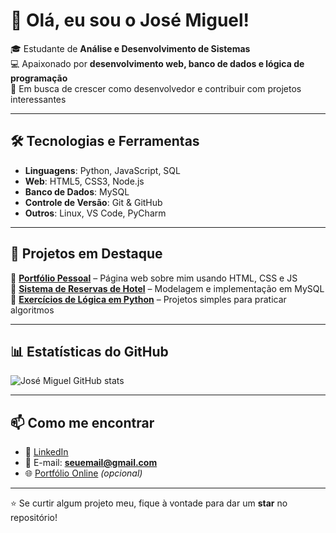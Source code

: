 # 👋 Olá, eu sou o José Miguel!

🎓 Estudante de **Análise e Desenvolvimento de Sistemas**  
💻 Apaixonado por **desenvolvimento web, banco de dados e lógica de programação**  
🚀 Em busca de crescer como desenvolvedor e contribuir com projetos interessantes  

---

## 🛠️ Tecnologias e Ferramentas
- **Linguagens**: Python, JavaScript, SQL  
- **Web**: HTML5, CSS3, Node.js  
- **Banco de Dados**: MySQL  
- **Controle de Versão**: Git & GitHub  
- **Outros**: Linux, VS Code, PyCharm  

---

## 📌 Projetos em Destaque
🔹 [**Portfólio Pessoal**](link-do-repo) – Página web sobre mim usando HTML, CSS e JS  
🔹 [**Sistema de Reservas de Hotel**](link-do-repo) – Modelagem e implementação em MySQL  
🔹 [**Exercícios de Lógica em Python**](link-do-repo) – Projetos simples para praticar algoritmos  

---

## 📊 Estatísticas do GitHub
![José Miguel GitHub stats](https://github-readme-stats.vercel.app/api?username=SEU-USUARIO&show_icons=true&theme=tokyonight)

---

## 📫 Como me encontrar
- 💼 [LinkedIn](https://linkedin.com/in/SEU-USUARIO)  
- 📧 E-mail: **seuemail@gmail.com**  
- 🌐 [Portfólio Online](https://seusite.com) *(opcional)*  

---

⭐ Se curtir algum projeto meu, fique à vontade para dar um **star** no repositório!  
